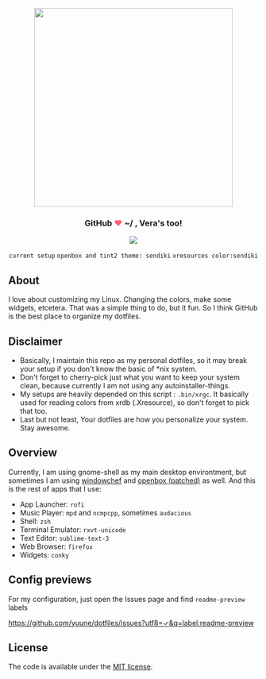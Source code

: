 <div align="center">
	<img src="https://user-images.githubusercontent.com/9277632/36943758-510cade8-1fc1-11e8-8167-c0b7d221b385.png" width="400px">
	<h3>GitHub <font color="#ff5d74">❤</font> ~/ , Vera's too!</h3>
	<!-- current desktop -->
	<img src="https://user-images.githubusercontent.com/9277632/36633798-f60a1f46-19cd-11e8-92e0-076a5ce13aad.png">

`current setup` `openbox and tint2 theme: sendiki` `xresources color:sendiki`

</div>



## About
I love about customizing my Linux. Changing the colors, make some widgets, etcetera. 
That was a simple thing to do, but it fun. So I think GitHub is the best place to organize my dotfiles. 

## Disclaimer
* Basically, I maintain this repo as my personal dotfiles, so it may break your setup if you don't know the basic of *nix system.
* Don't forget to cherry-pick just what you want to keep your system clean, because currently I am not using any autoinstaller-things.
* My setups are heavily depended on this script : `.bin/xrgc`. It basically used for reading colors from xrdb (.Xresource), so don't forget to pick that too.
* Last but not least, Your dotfiles are how you personalize your system. Stay awesome.
 
## Overview
Currently, I am using gnome-shell as my main desktop environtment, but sometimes I am using [windowchef](https://github.com/tudurom/windowchef) and [openbox (patched)](https://github.com/dylanaraps/openbox-patched) as well.
And this is the rest of apps that I use:
- App Launcher: `rofi`
- Music Player: `mpd` and `ncmpcpp`, sometimes `audacious`
- Shell: `zsh`
- Terminal Emulator: `rxvt-unicode`
- Text Editor: `sublime-text-3`
- Web Browser: `firefox`
- Widgets: `conky`

## Config previews
For my configuration, just open the Issues page and find `readme-preview` labels

https://github.com/yuune/dotfiles/issues?utf8=✓&q=label:readme-preview

## License

The code is available under the [MIT license](LICENSE.txt).
